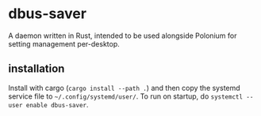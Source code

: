 # dbus-saver

A daemon written in Rust, intended to be used alongside Polonium for setting management per-desktop.

## installation

Install with cargo (`cargo install --path .`) and then copy the systemd service file to `~/.config/systemd/user/`. To run on startup, do `systemctl --user enable dbus-saver`.
